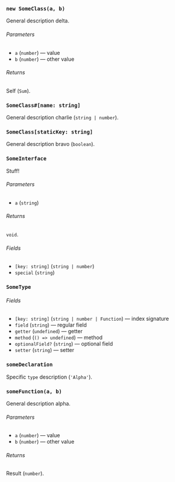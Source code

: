 ### `new SomeClass(a, b)`

General description delta.

###### Parameters

* `a` (`number`)
  — value
* `b` (`number`)
  — other value

###### Returns

Self (`Sum`).

### `SomeClass#[name: string]`

General description charlie (`string | number`).

### `SomeClass[staticKey: string]`

General description bravo (`boolean`).

### `SomeInterface`

Stuff!

###### Parameters

* `a` (`string`)

###### Returns

`void`.

###### Fields

* `[key: string]` (`string | number`)
* `special` (`string`)

### `SomeType`

###### Fields

* `[key: string]` (`string | number | Function`)
  — index signature
* `field` (`string`)
  — regular field
* `getter` (`undefined`)
  — getter
* `method` (`() => undefined`)
  — method
* `optionalField?` (`string`)
  — optional field
* `setter` (`string`)
  — setter

### `someDeclaration`

Specific `type` description (`'Alpha'`).

### `someFunction(a, b)`

General description alpha.

###### Parameters

* `a` (`number`)
  — value
* `b` (`number`)
  — other value

###### Returns

Result (`number`).
